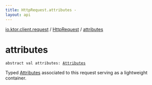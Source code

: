```yaml
---
title: HttpRequest.attributes - 
layout: api
---
```


<div class='api-docs-breadcrumbs'><a href="../index.html">io.ktor.client.request</a> / <a href="index.html">HttpRequest</a> / <a href="./attributes.html">attributes</a></div>

# attributes

<div class="signature"><code><span class="keyword">abstract</span> <span class="keyword">val </span><span class="identifier">attributes</span><span class="symbol">: </span><a href="../../io.ktor.util/-attributes/index.html"><span class="identifier">Attributes</span></a></code></div>

Typed <a href="../../io.ktor.util/-attributes/index.html">Attributes</a> associated to this request serving as a lightweight container.

